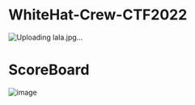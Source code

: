 # WhiteHat-Crew-CTF2022
![Uploading lala.jpg…]()

# ScoreBoard

![image](https://i.ibb.co/7KxCPDy/lala.jpg)
